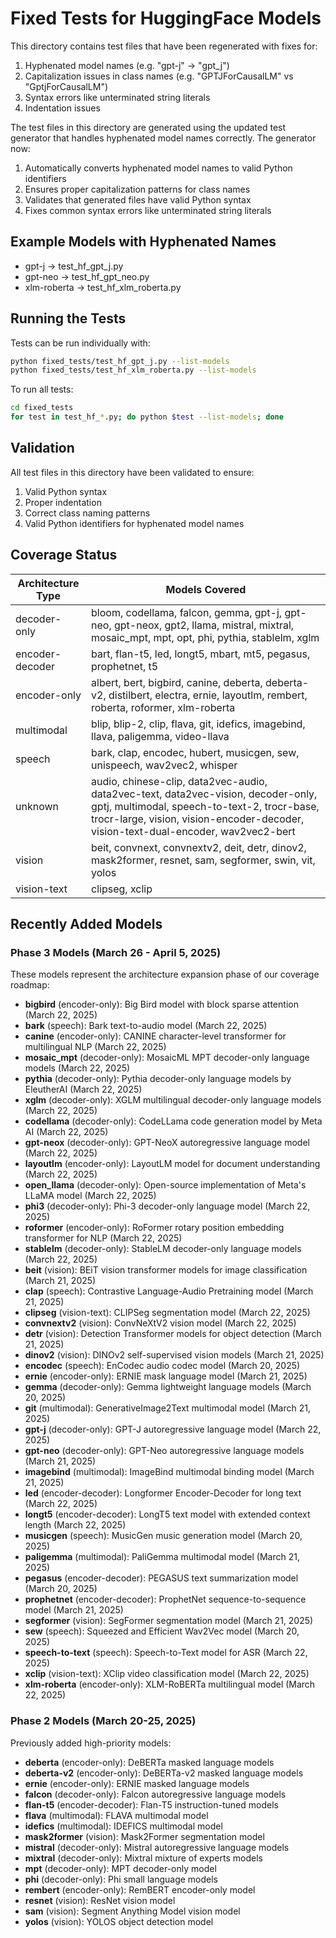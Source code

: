 # Fixed Tests for HuggingFace Models

This directory contains test files that have been regenerated with fixes for:

1. Hyphenated model names (e.g. "gpt-j" → "gpt_j")
2. Capitalization issues in class names (e.g. "GPTJForCausalLM" vs "GptjForCausalLM")
3. Syntax errors like unterminated string literals
4. Indentation issues

The test files in this directory are generated using the updated test generator
that handles hyphenated model names correctly. The generator now:

1. Automatically converts hyphenated model names to valid Python identifiers
2. Ensures proper capitalization patterns for class names
3. Validates that generated files have valid Python syntax
4. Fixes common syntax errors like unterminated string literals

## Example Models with Hyphenated Names

- gpt-j → test_hf_gpt_j.py
- gpt-neo → test_hf_gpt_neo.py
- xlm-roberta → test_hf_xlm_roberta.py

## Running the Tests

Tests can be run individually with:

```bash
python fixed_tests/test_hf_gpt_j.py --list-models
python fixed_tests/test_hf_xlm_roberta.py --list-models
```

To run all tests:

```bash
cd fixed_tests
for test in test_hf_*.py; do python $test --list-models; done
```

## Validation

All test files in this directory have been validated to ensure:

1. Valid Python syntax
2. Proper indentation
3. Correct class naming patterns
4. Valid Python identifiers for hyphenated model names

## Coverage Status

| Architecture Type | Models Covered |
|------------------|----------------|
| decoder-only | bloom, codellama, falcon, gemma, gpt-j, gpt-neo, gpt-neox, gpt2, llama, mistral, mixtral, mosaic_mpt, mpt, opt, phi, pythia, stablelm, xglm |
| encoder-decoder | bart, flan-t5, led, longt5, mbart, mt5, pegasus, prophetnet, t5 |
| encoder-only | albert, bert, bigbird, canine, deberta, deberta-v2, distilbert, electra, ernie, layoutlm, rembert, roberta, roformer, xlm-roberta |
| multimodal | blip, blip-2, clip, flava, git, idefics, imagebind, llava, paligemma, video-llava |
| speech | bark, clap, encodec, hubert, musicgen, sew, unispeech, wav2vec2, whisper |
| unknown | audio, chinese-clip, data2vec-audio, data2vec-text, data2vec-vision, decoder-only, gptj, multimodal, speech-to-text-2, trocr-base, trocr-large, vision, vision-encoder-decoder, vision-text-dual-encoder, wav2vec2-bert |
| vision | beit, convnext, convnextv2, deit, detr, dinov2, mask2former, resnet, sam, segformer, swin, vit, yolos |
| vision-text | clipseg, xclip |

## Recently Added Models

### Phase 3 Models (March 26 - April 5, 2025)

These models represent the architecture expansion phase of our coverage roadmap:

- **bigbird** (encoder-only): Big Bird model with block sparse attention (March 22, 2025)
- **bark** (speech): Bark text-to-audio model (March 22, 2025)
- **canine** (encoder-only): CANINE character-level transformer for multilingual NLP (March 22, 2025)
- **mosaic_mpt** (decoder-only): MosaicML MPT decoder-only language models (March 22, 2025)
- **pythia** (decoder-only): Pythia decoder-only language models by EleutherAI (March 22, 2025)
- **xglm** (decoder-only): XGLM multilingual decoder-only language models (March 22, 2025)
- **codellama** (decoder-only): CodeLLama code generation model by Meta AI (March 22, 2025)
- **gpt-neox** (decoder-only): GPT-NeoX autoregressive language model (March 22, 2025)
- **layoutlm** (encoder-only): LayoutLM model for document understanding (March 22, 2025)
- **open_llama** (decoder-only): Open-source implementation of Meta's LLaMA model (March 22, 2025)
- **phi3** (decoder-only): Phi-3 decoder-only language model (March 22, 2025)
- **roformer** (encoder-only): RoFormer rotary position embedding transformer for NLP (March 22, 2025)
- **stablelm** (decoder-only): StableLM decoder-only language models (March 22, 2025)
- **beit** (vision): BEiT vision transformer models for image classification (March 21, 2025)
- **clap** (speech): Contrastive Language-Audio Pretraining model (March 21, 2025)
- **clipseg** (vision-text): CLIPSeg segmentation model (March 22, 2025)
- **convnextv2** (vision): ConvNeXtV2 vision model (March 22, 2025)
- **detr** (vision): Detection Transformer models for object detection (March 21, 2025)
- **dinov2** (vision): DINOv2 self-supervised vision models (March 21, 2025)
- **encodec** (speech): EnCodec audio codec model (March 20, 2025)
- **ernie** (encoder-only): ERNIE mask language model (March 21, 2025)
- **gemma** (decoder-only): Gemma lightweight language models (March 20, 2025)
- **git** (multimodal): GenerativeImage2Text multimodal model (March 21, 2025)
- **gpt-j** (decoder-only): GPT-J autoregressive language model (March 22, 2025)
- **gpt-neo** (decoder-only): GPT-Neo autoregressive language models (March 21, 2025)
- **imagebind** (multimodal): ImageBind multimodal binding model (March 21, 2025)
- **led** (encoder-decoder): Longformer Encoder-Decoder for long text (March 22, 2025)
- **longt5** (encoder-decoder): LongT5 text model with extended context length (March 22, 2025)
- **musicgen** (speech): MusicGen music generation model (March 20, 2025)
- **paligemma** (multimodal): PaliGemma multimodal model (March 21, 2025)
- **pegasus** (encoder-decoder): PEGASUS text summarization model (March 20, 2025)
- **prophetnet** (encoder-decoder): ProphetNet sequence-to-sequence model (March 21, 2025)
- **segformer** (vision): SegFormer segmentation model (March 21, 2025)
- **sew** (speech): Squeezed and Efficient Wav2Vec model (March 20, 2025)
- **speech-to-text** (speech): Speech-to-Text model for ASR (March 22, 2025)
- **xclip** (vision-text): XClip video classification model (March 22, 2025)
- **xlm-roberta** (encoder-only): XLM-RoBERTa multilingual model (March 22, 2025)

### Phase 2 Models (March 20-25, 2025)

Previously added high-priority models:

- **deberta** (encoder-only): DeBERTa masked language models
- **deberta-v2** (encoder-only): DeBERTa-v2 masked language models
- **ernie** (encoder-only): ERNIE masked language models
- **falcon** (decoder-only): Falcon autoregressive language models
- **flan-t5** (encoder-decoder): Flan-T5 instruction-tuned models
- **flava** (multimodal): FLAVA multimodal model
- **idefics** (multimodal): IDEFICS multimodal model
- **mask2former** (vision): Mask2Former segmentation model
- **mistral** (decoder-only): Mistral autoregressive language models
- **mixtral** (decoder-only): Mixtral mixture of experts models
- **mpt** (decoder-only): MPT decoder-only model
- **phi** (decoder-only): Phi small language models
- **rembert** (encoder-only): RemBERT encoder-only model
- **resnet** (vision): ResNet vision model
- **sam** (vision): Segment Anything Model vision model
- **yolos** (vision): YOLOS object detection model
